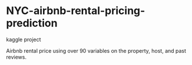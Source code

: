 # NYC-airbnb-rental-pricing-prediction
kaggle project

Airbnb rental price using over 90 variables on the property, host, and past reviews.
